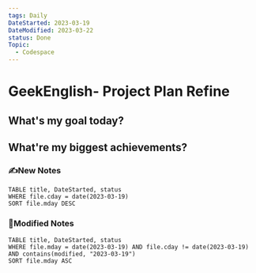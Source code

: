 ```yaml
---
tags: Daily
DateStarted: 2023-03-19
DateModified: 2023-03-22
status: Done
Topic:
  - Codespace
---
```


# GeekEnglish- Project Plan Refine

## What's my goal today?

## What're my biggest achievements?

### ✍️New Notes

```dataview
TABLE title, DateStarted, status
WHERE file.cday = date(2023-03-19)
SORT file.mday DESC
```

### 📝Modified Notes

```dataview
TABLE title, DateStarted, status
WHERE file.mday = date(2023-03-19) AND file.cday != date(2023-03-19) AND contains(modified, "2023-03-19")
SORT file.mday ASC
```
